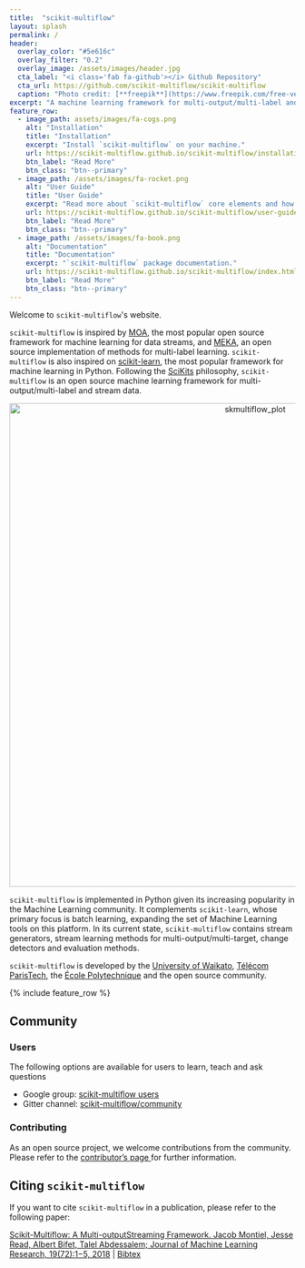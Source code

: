 ```yaml
---
title:  "scikit-multiflow"
layout: splash
permalink: /
header:
  overlay_color: "#5e616c"
  overlay_filter: "0.2"
  overlay_image: /assets/images/header.jpg
  cta_label: "<i class='fab fa-github'></i> Github Repository"
  cta_url: https://github.com/scikit-multiflow/scikit-multiflow
  caption: "Photo credit: [**freepik**](https://www.freepik.com/free-vector/vector-abstract-color-waves-design-element_1306739.htm)"
excerpt: "A machine learning framework for multi-output/multi-label and stream data."
feature_row:
  - image_path: assets/images/fa-cogs.png
    alt: "Installation"
    title: "Installation"
    excerpt: "Install `scikit-multiflow` on your machine."
    url: https://scikit-multiflow.github.io/scikit-multiflow/installation.html
    btn_label: "Read More"
    btn_class: "btn--primary"
  - image_path: /assets/images/fa-rocket.png
    alt: "User Guide"
    title: "User Guide"
    excerpt: "Read more about `scikit-multiflow` core elements and how to start using it."
    url: https://scikit-multiflow.github.io/scikit-multiflow/user-guide.html
    btn_label: "Read More"
    btn_class: "btn--primary"
  - image_path: /assets/images/fa-book.png
    alt: "Documentation"
    title: "Documentation"
    excerpt: "`scikit-multiflow` package documentation."
    url: https://scikit-multiflow.github.io/scikit-multiflow/index.html
    btn_label: "Read More"
    btn_class: "btn--primary"
---
```


Welcome to `scikit-multiflow`'s website.

`scikit-multiflow` is inspired by [MOA](https://moa.cms.waikato.ac.nz/), the most popular open source framework for machine learning for data streams, and [MEKA](http://meka.sourceforge.net/), an open source implementation of methods for multi-label learning. `scikit-multiflow` is also inspired on [scikit-learn](http://scikit-learn.org/stable/), the most popular framework for machine learning in Python. Following the [SciKits](https://www.scipy.org/scikits.html) philosophy, `scikit-multiflow` is an open source machine learning framework for multi-output/multi-label and stream data. 

<p align="center">
  <img src="../assets/images/example_classifier_plot.gif" alt="skmultiflow_plot" style="width:850px;">
</p>

`scikit-multiflow` is implemented in Python given its increasing popularity in the Machine Learning community. It complements `scikit-learn`, whose primary focus is batch learning, expanding the set of Machine Learning tools on this platform. In its current state, `scikit-multiflow` contains stream generators, stream learning methods for multi-output/multi-target, change detectors and evaluation methods.

`scikit-multiflow` is developed by the [University of Waikato](https://www.waikato.ac.nz/), [Télécom ParisTech](https://www.telecom-paristech.fr/eng), the [École Polytechnique](https://www.polytechnique.edu/en) and the open source community.

{% include feature_row %}

## Community

### Users
The following options are available for users to learn, teach and ask questions
- Google group: [scikit-multiflow users](https://groups.google.com/forum/#!forum/scikit-multiflow-users)
- Gitter channel: [scikit-multiflow/community](https://gitter.im/scikit-multiflow/community)

### Contributing
As an open source project, we welcome contributions from the community. Please refer to the [contributor’s page ](https://github.com/scikit-multiflow/scikit-multiflow/blob/master/CONTRIBUTING.md) for further information.

## Citing `scikit-multiflow`

If you want to cite `scikit-multiflow` in a publication, please refer to the following paper:

[Scikit-Multiflow: A Multi-outputStreaming Framework. Jacob Montiel, Jesse Read, Albert Bifet, Talel Abdessalem; Journal of Machine Learning Research, 19(72):1−5, 2018](http://jmlr.org/papers/v19/18-251.html) \| [Bibtex](/assets/misc/skmultiflow.bib)